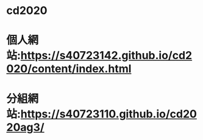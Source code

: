 # cd2020
# 個人網站:https://s40723142.github.io/cd2020/content/index.html
# 分組網站:https://s40723110.github.io/cd2020ag3/
